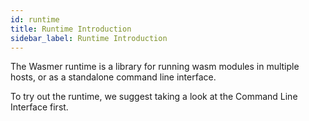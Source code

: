 ```yaml
---
id: runtime
title: Runtime Introduction
sidebar_label: Runtime Introduction
---
```


The Wasmer runtime is a library for running wasm modules in multiple hosts, or as a standalone command line interface. 

To try out the runtime, we suggest taking a look at the Command Line Interface first.
